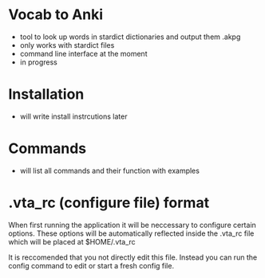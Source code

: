 # Vocab to Anki
* tool to look up words in stardict dictionaries and output them .akpg
* only works with stardict files 
* command line interface at the moment
* in progress

# Installation
* will write install instrcutions later

# Commands
* will list all commands and their function with examples

# .vta_rc (configure file) format 
When first running the application it will be neccessary to configure certain options. These options will be automatically
reflected inside the .vta_rc file which will be placed at $HOME/.vta_rc

It is reccomended that you not directly edit this file. Instead you can run the config command to edit or start a fresh config file.
